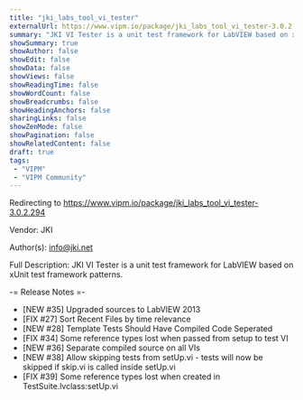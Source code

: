 ```yaml
---
title: "jki_labs_tool_vi_tester"
externalUrl: https://www.vipm.io/package/jki_labs_tool_vi_tester-3.0.2.294
summary: "JKI VI Tester is a unit test framework for LabVIEW based on xUnit test framework patterns."
showSummary: true
showAuthor: false
showEdit: false
showData: false
showViews: false
showReadingTime: false
showWordCount: false
showBreadcrumbs: false
showHeadingAnchors: false
sharingLinks: false
showZenMode: false
showPagination: false
showRelatedContent: false
draft: true
tags:
 - "VIPM"
 - "VIPM Community"
---
```


Redirecting to https://www.vipm.io/package/jki_labs_tool_vi_tester-3.0.2.294

Vendor: JKI

Author(s): info@jki.net
 
Full Description:
JKI VI Tester is a unit test framework for LabVIEW based on xUnit test framework patterns.

-= Release Notes =-
- [NEW #35] Upgraded sources to LabVIEW 2013
- [FIX #27] Sort Recent Files by time relevance
- [NEW #28] Template Tests Should Have Compiled Code Seperated
- [FIX #34] Some reference types lost when passed from setup to test VI
- [NEW #36] Separate compiled source on all VIs
- [NEW #38] Allow skipping tests from setUp.vi - tests will now be skipped if skip.vi is called inside setUp.vi
- [FIX #39] Some reference types lost when created in TestSuite.lvclass:setUp.vi